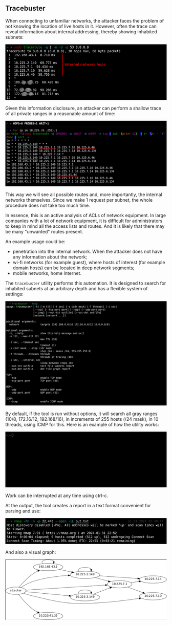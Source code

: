 ## Tracebuster

When connecting to unfamiliar networks, the attacker faces the problem of not knowing the location of live hosts in it.
However, often the trace can reveal information about internal addressing, thereby showing inhabited subnets:

![traceroute](demo/traceroute.png)

Given this information disclosure, an attacker can perform a shallow trace of all private ranges in a reasonable amount of time:

![traceroute brute](demo/traceroute2.png)

This way we will see all possible routes and, more importantly, the internal networks themselves.
Since we make 1 request per subnet, the whole procedure does not take too much time.

In essence, this is an active analysis of ACLs of network equipment. In large companies with a lot of network equipment, it is difficult for administrators to keep in mind all the access lists and routes. And it is likely that there may be many "unwanted" routes present.

An example usage could be:
* penetration into the internal network. When the attacker does not have any information about the network;
* wi-fi networks (for example guest), where hosts of interest (for example domain hosts) can be located in deep network segments;
* mobile networks, home Internet.

The `tracebuster` utility performs this automation. It is designed to search for inhabited subnets at an arbitrary depth and has a flexible system of settings:

![tracebuster help](demo/tracebuster_help.png)

By default, if the tool is run without options, it will search all gray ranges (10/8, 172.16/12, 192.168/16), in increments of 255 hosts (/24 mask), in 10 threads, using ICMP for this.
Here is an example of how the utility works:

![tracebuster](demo/tracebuster.gif)

Work can be interrupted at any time using ctrl-c.

At the output, the tool creates a report in a text format convenient for parsing and use:

![nmap](demo/nmap.png)

And also a visual graph:

![xdot](demo/xdot.png)
